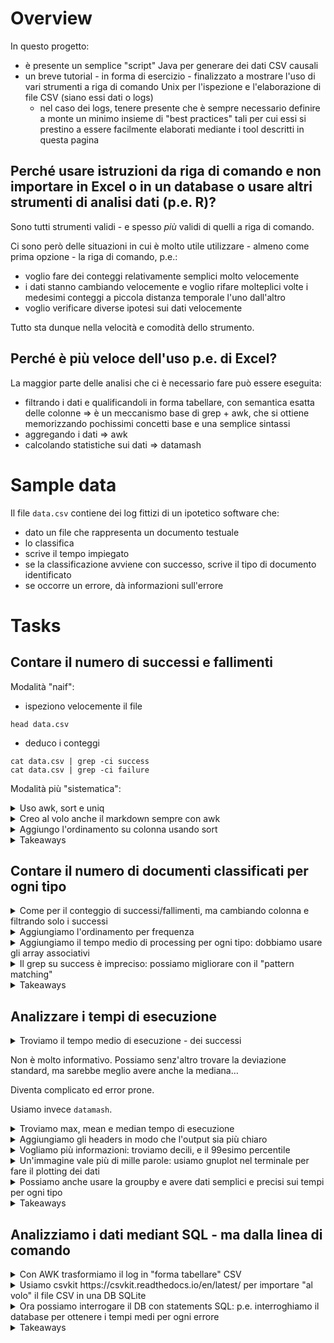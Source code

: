 # Overview

In questo progetto:

* è presente un semplice "script" Java per generare dei dati CSV causali
* un breve tutorial - in forma di esercizio - finalizzato a mostrare l'uso di vari strumenti a riga di comando Unix per l'ispezione e l'elaborazione di file CSV (siano essi dati o logs)
    * nel caso dei logs, tenere presente che è sempre necessario definire a monte un minimo insieme di "best practices" tali per cui essi si prestino a essere facilmente elaborati mediante i tool descritti in questa pagina
    
## Perché usare istruzioni da riga di comando e non importare in Excel o in un database o usare altri strumenti di analisi dati (p.e. R)?

Sono tutti strumenti validi - e spesso _più_ validi  di quelli a riga di comando.

Ci sono però delle situazioni in cui è molto utile utilizzare - almeno come prima opzione - la riga di comando, p.e.:

* voglio fare dei conteggi relativamente semplici molto velocemente
* i dati stanno cambiando velocemente e voglio rifare molteplici volte i medesimi conteggi a piccola distanza temporale l'uno dall'altro
* voglio verificare diverse ipotesi sui dati velocemente

Tutto sta dunque nella velocità e comodità dello strumento.

## Perché è più veloce dell'uso p.e. di Excel?

La maggior parte delle analisi che ci è necessario fare può essere eseguita:

* filtrando i dati e qualificandoli in forma tabellare, con semantica esatta delle colonne ⇒ è un meccanismo base di grep + awk, che si ottiene memorizzando pochissimi concetti base e una semplice sintassi
* aggregando i dati ⇒ awk
* calcolando statistiche sui dati ⇒ datamash

# Sample data

Il file `data.csv` contiene dei log fittizi di un ipotetico software che:

* dato un file che rappresenta un documento testuale
* lo classifica
* scrive il tempo impiegato
* se la classificazione avviene con successo, scrive il tipo di documento identificato
* se occorre un errore, dà informazioni sull'errore

# Tasks

## Contare il numero di successi e fallimenti

Modalità "naif":

* ispeziono velocemente il file

```shell
head data.csv
```

* deduco i conteggi

```shell
cat data.csv | grep -ci success
cat data.csv | grep -ci failure
```

Modalità più "sistematica":

<details>
  <summary>Uso awk, sort e uniq</summary>

```shell
cat data.csv | awk -F\| '{print $6}' | sort | uniq -c
```
</details>

<details>
  <summary>Creo al volo anche il markdown sempre con awk</summary>

```shell
cat data.csv | awk -F\| '{print $6}' | sort | uniq -c | awk 'BEGIN {print "|outcome|count\n|---|---"}  {print "|" $2 "|" $1 }'
```

|outcome|count
|---|---
|FAILURE|20012
|SUCCESS|79988

</details>

<details>
  <summary>Aggiungo l'ordinamento su colonna usando sort</summary>

```shell
cat data.csv | awk -F\| '{print $6}' | sort | uniq -c | sort -k 2 -n -r |  awk 'BEGIN {print "|outcome|count\n|---|---"}  {print "|" $2 "|" $1 }'
```

outcome|count
|---|---
|SUCCESS|79988
|FAILURE|20012

</details>

<details>
  <summary>Takeaways</summary>

* awk:
    * mi permette di accedere alle "colonne" di una riga
    * devo definire il separatore con `-F` - e il più delle volte devo mettere l'escape char `\` - p.e. `-F\|`
    * faccio riferimento alla colonna i-esima con `$i`
    * il comando è sempre `'{ C-like command }'`
    * posso mettere comandi PRIMA dell'elaborazione delle righe e alla fine - p.e. `'{prima} BEGIN {singole righe} END {dopo}'`
* uniq
    * elimina le righe duplicate
    * se metto `-c` le conta ⇒ ha dunque l'effetto di una "group by" - MA devo prima fare `sort` perché le righe duplicate devo essere _consecutive_
* sort
    * ricordarsi che può ordinare dati tabellari con `-k <indice della colonna>`
 
</details>

## Contare il numero di documenti classificati per ogni tipo

<details>
  <summary>Come per il conteggio di successi/fallimenti, ma cambiando colonna e filtrando solo i successi</summary>

```shell
cat data.csv | grep -i success  | awk -F\| '{print $8}' | sort | uniq -c
```

|outcome|count
|---|---
|ATTO_DI_CITAZIONE|12130
|CONTRATTO|23942
|MEMORIA|31960
|PARERE|11956

</details>

<details>
  <summary>Aggiungiamo l'ordinamento per frequenza</summary>

```shell
cat data.csv | grep -i success  | awk -F\| '{print $8}' | sort | uniq -c | sort -k 1 -n -r
```

outcome|count
|---|---
|MEMORIA|31960
|CONTRATTO|23942
|ATTO_DI_CITAZIONE|12130
|PARERE|11956

</details>

<details>
  <summary>Aggiungiamo il tempo medio di processing per ogni tipo: dobbiamo usare gli array associativi</summary>

```shell
cat data.csv | grep -i success  | awk -F\| '{types[$8]++;millis[$8]+=$10} END {for (type in types) print type " " types[type] " " (millis[type]/types[type])}' | sort -k 3 -n -r
```

|outcome|count|mean time in millis
|---|---|---
|CONTRATTO|23942|350,241
|ATTO_DI_CITAZIONE|12130|350,134
|PARERE|11956|349,973
|MEMORIA|31960|347,779

</details>

<details>
  <summary>Il grep su success è impreciso: possiamo migliorare con il "pattern matching"</summary>

```shell
cat data.csv | awk -F\| '$6 ~ /SUCCESS/ {types[$8]++;millis[$8]+=$10} END {for (type in types) print type " " types[type] " " (millis[type]/types[type])}' | sort -k 3 -n -r
```

</details>

<details>
  <summary>Takeaways</summary>

* con awk posso analizzare qualsiasi dato espresso in forma tabellare
* per esigenze più complesse posso sostituire sort e uniq con array associativi

</details>

## Analizzare i tempi di esecuzione

<details>
  <summary>Troviamo il tempo medio di esecuzione - dei successi</summary>

```shell
cat data.csv | awk -F\| '$6 ~ /SUCCESS/ {total_millis+=$10} END {print total_millis/NR}'
```

```
279,319
```

</details>

Non è molto informativo. Possiamo senz'altro trovare la deviazione standard, ma sarebbe meglio avere anche la mediana…

Diventa complicato ed error prone.

Usiamo invece `datamash`.

<details>
  <summary>Troviamo max, mean e median tempo di esecuzione</summary>

```shell
cat data.csv | awk -F\| '$6 ~ /SUCCESS/ {print $10}' | datamash max 1 mean 1 median 1
```

```
1596	349,2010426564	316
```

</details>

<details>
  <summary>Aggiungiamo gli headers in modo che l'output sia più chiaro</summary>

```shell
cat data.csv | awk -F\| 'BEGIN {print "millis"} $6 ~ /SUCCESS/ {print $10}' | datamash -H max 1 mean 1 median 1
```

```
max(millis)	mean(millis)	median(millis)
1596	349,2010426564	316
```

</details>

<details>
  <summary>Vogliamo più informazioni: troviamo decili, e il 99esimo percentile</summary>

```shell
cat data.csv | awk -F\| 'BEGIN {print "millis"} $6 ~ /SUCCESS/  {print $10}' | datamash  -H perc:10 1 perc:20 1 perc:30 1 perc:40 1 perc:50 1 perc:60 1 perc:70 1 perc:80 1 perc:90 1 perc:99 1
```

```
perc:10(millis)	perc:20(millis)	perc:30(millis)	perc:40(millis)	perc:50(millis)	perc:60(millis)	perc:70(millis)	perc:80(millis)	perc:90(millis)	perc:99(millis)
62	123	186	250	316	384	460	553	683	998
```

</details>

<details>
  <summary>Un'immagine vale più di mille parole: usiamo gnuplot nel terminale per fare il plotting dei dati</summary>

```shell
cat data.csv | awk -F\| '$6 ~ /SUCCESS/  {print $10}' | sort -n -r | gnuplot -e 'set term dumb; pl "-" pt "*"'
```

```
  1600 +-------------------------------------------------------------------+   
       |        +       +        +       +        +       +        +       |   
  1400 |-+                                                     "-"    *  +-|   
       |                                                                   |   
       |                                                                   |   
  1200 |-+                                                               +-|   
       |                                                                   |   
  1000 |*+                                                               +-|   
       |*                                                                  |   
       |**                                                                 |   
   800 |-***                                                             +-|   
       |   ****                                                            |   
   600 |-+    *****                                                      +-|   
       |          ******                                                   |   
       |               *******                                             |   
   400 |-+                   *********                                   +-|   
       |                             *********                             |   
   200 |-+                                   *********                   +-|   
       |                                             **********            |   
       |        +       +        +       +        +       +   **********   |   
     0 +-------------------------------------------------------------------+   
       0      10000   20000    30000   40000    50000   60000    70000   80000 
```

</details>

<details>
  <summary>Possiamo anche usare la groupby e avere dati semplici e precisi sui tempi per ogni tipo</summary>

```shell
cat data.csv | awk -F\| 'BEGIN {print "type\tmillis"} $6 ~ /SUCCESS/  {print $8 "\t" $10}' | datamash --sort -H groupby 1 mean 2 median 2 q1 2 q3 2 perc:99 2
```

```
GroupBy(type)	mean(millis)	median(millis)	q1(millis)	q3(millis)	perc:99(millis)
ATTO_DI_CITAZIONE	350,13380049464	317,5	155	507	996
CONTRATTO	350,24074847548	317	157	503	997
MEMORIA	347,77934918648	315	153	503	990
PARERE	349,97306791569	315	155	502	1020
```

Da notare che per separare le colonne dobbiamo usare `\t` nei comandi awk.

</details>

<details>
  <summary>Takeaways</summary>

* con datamash posso fare qualsiasi tipo di analisi statistica su dati tabellari
* awk può essere usato per "preparare" i dati per datamash
* con datamash possiamo usare la groupby (anche su più di una colonna
  )

</details>

## Analizziamo i dati mediant SQL - ma dalla linea di comando

<details>
  <summary>Con AWK trasformiamo il log in "forma tabellare" CSV</summary>

```shell
cat data.csv | awk -F\| 'BEGIN {print "index,outcome,type,error,millis"} {isSuccess = $6 == "SUCCESS"; print $3 "," $6 "," ((isSuccess) ? $8 : "") "," ((!isSuccess) ? $8 : "") "," $10}'
```

Il risultato sarà del tipo:

```
index,outcome,type,error,millis
0,SUCCESS,PARERE,,426
1,SUCCESS,MEMORIA,,244
2,SUCCESS,MEMORIA,,467
3,FAILURE,,FILE_NOT_FOUND,67
4,SUCCESS,MEMORIA,,641
5,SUCCESS,ATTO_DI_CITAZIONE,,237
6,FAILURE,,FILE_NOT_FOUND,113
7,SUCCESS,ATTO_DI_CITAZIONE,,203
8,SUCCESS,MEMORIA,,617
…
```

Provvediamo per comodità a scrivere quanto sopra in un file `data_tabular.csv`:

```shell
cat data.csv | awk -F\| 'BEGIN {print "index,outcome,type,error,millis"} {isSuccess = $6 == "SUCCESS"; print $3 "," $6 "," ((isSuccess) ? $8 : "") "," ((!isSuccess) ? $8 : "") "," $10}' > data_tabular.csv
```


</details>

<details>
  <summary>Usiamo csvkit https://csvkit.readthedocs.io/en/latest/ per importare "al volo" il file CSV in una DB SQLite</summary>

```shell
csvsql --db sqlite:///data.db --insert data_tabular.csv
```

Il database verrà creato in un file `data.db` che sarà scritto nel folder in cui il comando viene eseguito.

</details>

<details>
  <summary>Ora possiamo interrogare il DB con statements SQL: p.e. interroghiamo il database per ottenere i tempi medi per ogni errore</summary>

```shell
sql2csv --db sqlite:///data.db --query "select error, avg(millis) from data_tabular where error is not null group by error"
```

Otterremo questo output:

```
error,avg(millis)
CANNOT_OPEN_FILE,344.4945689069925
FILE_NOT_FOUND,346.442634164542
UNSUPPORTED_ENCODING,344.78375634517766
```

</details>

<details>
  <summary>Takeaways</summary>

* csvkit è una "suite" di tools da riga di comando per manipolare, analizzare e interrogare file CSV - eventualmente con l'ausilio di SQL
* un file di log (in un formato "standard") mediante awk può essere trasformato in un insieme di dati tabellari che possono essere importati in un db SQLite
* a questo punto posso interrogare direttamente i dati mediante SQL usando sempre csvkit

</details>
